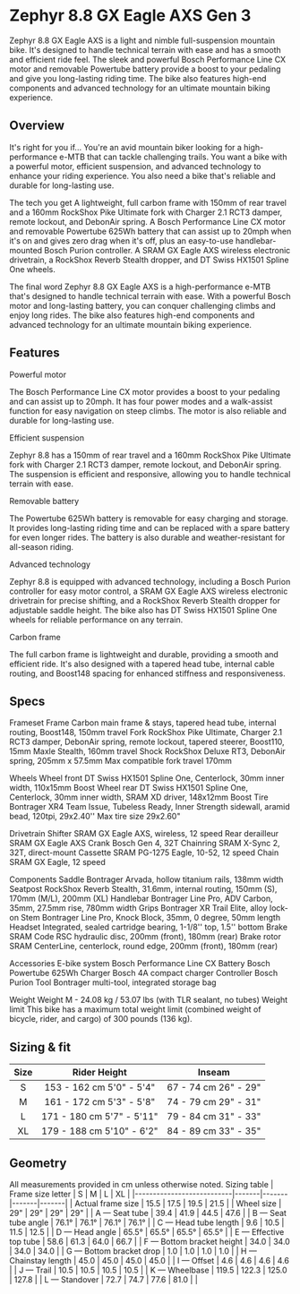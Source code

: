 # Zephyr 8.8 GX Eagle AXS Gen 3

Zephyr 8.8 GX Eagle AXS is a light and nimble full-suspension mountain bike. It's designed to handle technical terrain with ease and has a smooth and efficient ride feel. The sleek and powerful Bosch Performance Line CX motor and removable Powertube battery provide a boost to your pedaling and give you long-lasting riding time. The bike also features high-end components and advanced technology for an ultimate mountain biking experience.
## Overview
It's right for you if...
You're an avid mountain biker looking for a high-performance e-MTB that can tackle challenging trails. You want a bike with a powerful motor, efficient suspension, and advanced technology to enhance your riding experience. You also need a bike that's reliable and durable for long-lasting use.

The tech you get
A lightweight, full carbon frame with 150mm of rear travel and a 160mm RockShox Pike Ultimate fork with Charger 2.1 RCT3 damper, remote lockout, and DebonAir spring. A Bosch Performance Line CX motor and removable Powertube 625Wh battery that can assist up to 20mph when it's on and gives zero drag when it's off, plus an easy-to-use handlebar-mounted Bosch Purion controller. A SRAM GX Eagle AXS wireless electronic drivetrain, a RockShox Reverb Stealth dropper, and DT Swiss HX1501 Spline One wheels.

The final word
Zephyr 8.8 GX Eagle AXS is a high-performance e-MTB that's designed to handle technical terrain with ease. With a powerful Bosch motor and long-lasting battery, you can conquer challenging climbs and enjoy long rides. The bike also features high-end components and advanced technology for an ultimate mountain biking experience.

## Features
Powerful motor

The Bosch Performance Line CX motor provides a boost to your pedaling and can assist up to 20mph. It has four power modes and a walk-assist function for easy navigation on steep climbs. The motor is also reliable and durable for long-lasting use.

Efficient suspension

Zephyr 8.8 has a 150mm of rear travel and a 160mm RockShox Pike Ultimate fork with Charger 2.1 RCT3 damper, remote lockout, and DebonAir spring. The suspension is efficient and responsive, allowing you to handle technical terrain with ease.

Removable battery

The Powertube 625Wh battery is removable for easy charging and storage. It provides long-lasting riding time and can be replaced with a spare battery for even longer rides. The battery is also durable and weather-resistant for all-season riding.

Advanced technology

Zephyr 8.8 is equipped with advanced technology, including a Bosch Purion controller for easy motor control, a SRAM GX Eagle AXS wireless electronic drivetrain for precise shifting, and a RockShox Reverb Stealth dropper for adjustable saddle height. The bike also has DT Swiss HX1501 Spline One wheels for reliable performance on any terrain.

Carbon frame

The full carbon frame is lightweight and durable, providing a smooth and efficient ride. It's also designed with a tapered head tube, internal cable routing, and Boost148 spacing for enhanced stiffness and responsiveness.

## Specs
Frameset
Frame	Carbon main frame & stays, tapered head tube, internal routing, Boost148, 150mm travel
Fork	RockShox Pike Ultimate, Charger 2.1 RCT3 damper, DebonAir spring, remote lockout, tapered steerer, Boost110, 15mm Maxle Stealth, 160mm travel
Shock	RockShox Deluxe RT3, DebonAir spring, 205mm x 57.5mm
Max compatible fork travel	170mm

Wheels
Wheel front	DT Swiss HX1501 Spline One, Centerlock, 30mm inner width, 110x15mm Boost
Wheel rear	DT Swiss HX1501 Spline One, Centerlock, 30mm inner width, SRAM XD driver, 148x12mm Boost
Tire	Bontrager XR4 Team Issue, Tubeless Ready, Inner Strength sidewall, aramid bead, 120tpi, 29x2.40''
Max tire size	29x2.60"

Drivetrain
Shifter	SRAM GX Eagle AXS, wireless, 12 speed
Rear derailleur	SRAM GX Eagle AXS
Crank	Bosch Gen 4, 32T
Chainring	SRAM X-Sync 2, 32T, direct-mount
Cassette	SRAM PG-1275 Eagle, 10-52, 12 speed
Chain	SRAM GX Eagle, 12 speed

Components
Saddle	Bontrager Arvada, hollow titanium rails, 138mm width
Seatpost	RockShox Reverb Stealth, 31.6mm, internal routing, 150mm (S), 170mm (M/L), 200mm (XL)
Handlebar	Bontrager Line Pro, ADV Carbon, 35mm, 27.5mm rise, 780mm width
Grips	Bontrager XR Trail Elite, alloy lock-on
Stem	Bontrager Line Pro, Knock Block, 35mm, 0 degree, 50mm length
Headset	Integrated, sealed cartridge bearing, 1-1/8'' top, 1.5'' bottom
Brake	SRAM Code RSC hydraulic disc, 200mm (front), 180mm (rear)
Brake rotor	SRAM CenterLine, centerlock, round edge, 200mm (front), 180mm (rear)

Accessories
E-bike system	Bosch Performance Line CX
Battery	Bosch Powertube 625Wh
Charger	Bosch 4A compact charger
Controller	Bosch Purion
Tool	Bontrager multi-tool, integrated storage bag

Weight
Weight	M - 24.08 kg / 53.07 lbs (with TLR sealant, no tubes)
Weight limit	This bike has a maximum total weight limit (combined weight of bicycle, rider, and cargo) of 300 pounds (136 kg).


## Sizing & fit

| Size |       Rider Height       |        Inseam        |
|:----:|:------------------------:|:--------------------:|
|   S  | 153 - 162 cm 5'0" - 5'4" | 67 - 74 cm 26" - 29" |
|   M  | 161 - 172 cm 5'3" - 5'8" | 74 - 79 cm 29" - 31" |
|   L  | 171 - 180 cm 5'7" - 5'11" | 79 - 84 cm 31" - 33" |
|  XL  | 179 - 188 cm 5'10" - 6'2" | 84 - 89 cm 33" - 35" |


## Geometry

All measurements provided in cm unless otherwise noted.
Sizing table
| Frame size letter         | S     | M     | L     | XL    |
|---------------------------|-------|-------|-------|-------|
| Actual frame size         | 15.5  | 17.5  | 19.5  | 21.5  |
| Wheel size                | 29"   | 29"   | 29"   | 29"   |
| A — Seat tube             | 39.4  | 41.9  | 44.5  | 47.6  |
| B — Seat tube angle       | 76.1° | 76.1° | 76.1° | 76.1° |
| C — Head tube length      | 9.6   | 10.5  | 11.5  | 12.5  |
| D — Head angle            | 65.5° | 65.5° | 65.5° | 65.5° |
| E — Effective top tube    | 58.6  | 61.3  | 64.0  | 66.7  |
| F — Bottom bracket height | 34.0  | 34.0  | 34.0  | 34.0  |
| G — Bottom bracket drop   | 1.0   | 1.0   | 1.0   | 1.0   |
| H — Chainstay length      | 45.0  | 45.0  | 45.0  | 45.0  |
| I — Offset                | 4.6   | 4.6   | 4.6   | 4.6   |
| J — Trail                 | 10.5  | 10.5  | 10.5  | 10.5  |
| K — Wheelbase             | 119.5 | 122.3 | 125.0 | 127.8 |
| L — Standover             | 72.7  | 74.7  | 77.6  | 81.0  |
|
